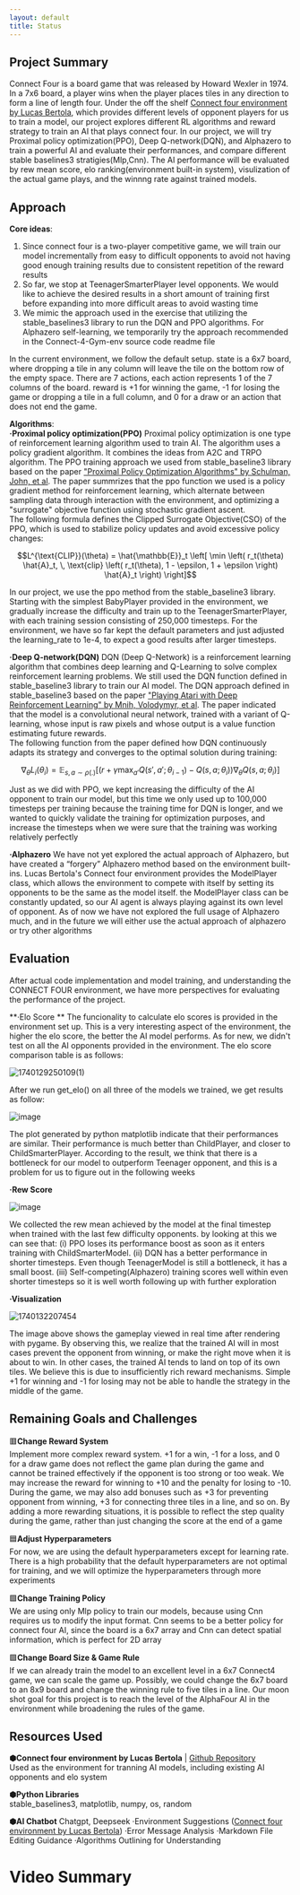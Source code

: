 ```yaml
---
layout: default
title: Status
---
```


## Project Summary
Connect Four is a board game that was released by Howard Wexler in 1974. In a 7x6 board, a player wins when the player places tiles in any direction to form a line of length four. Under the off the shelf [Connect four environment by Lucas Bertola](https://github.com/lucasBertola/Connect-4-Gym-env-Reinforcement-learning/tree/main/exemples), which provides different levels of opponent players for us to train a model, our project explores different RL algorithms and reward strategy to train an AI that plays connect four. In our project, we will try Proximal policy optimization(PPO), Deep Q-network(DQN), and Alphazero to train a powerful AI and evaluate their performances, and compare different stable baselines3 stratigies(Mlp,Cnn). The AI performance will be evaluated by rew mean score, elo ranking(environment built-in system), visulization of the actual game plays, and the winnng rate against trained models.

## Approach
**Core ideas**:  
1. Since connect four is a two-player competitive game, we will train our model incrementally from easy to difficult opponents to avoid not having good enough training results due to consistent repetition of the reward results  
2. So far, we stop at TeenagerSmarterPlayer level opponents. We would like to achieve the desired results in a short amount of training first before expanding into more difficult areas to avoid wasting time  
3. We mimic the approach used in the exercise that utilizing the stable_baselines3 library to run the DQN and PPO algorithms. For Alphazero self-learning, we temporarily try the approach recommended in the Connect-4-Gym-env source code readme file

In the current environment, we follow the default setup. state is a 6x7 board, where dropping a tile in any column will leave the tile on the bottom row of the empty space. There are 7 actions, each action represents 1 of the 7 columns of the board. reward is +1 for winning the game, -1 for losing the game or dropping a tile in a full column, and 0 for a draw or an action that does not end the game.

**Algorithms**:  
**·Proximal policy optimization(PPO)**
Proximal policy optimization is one type of reinforcement learning algorithm used to train AI. The algorithm uses a policy gradient algorithm. It combines the ideas from A2C and TRPO algorithm. The PPO training approach we used from stable_baseline3 library based on the paper ["Proximal Policy Optimization Algorithms" by Schulman, John, et al](https://arxiv.org/pdf/1707.06347). The paper summrizes that the ppo function we used is a policy gradient method for reinforcement learning, which alternate between sampling data through interaction with the environment, and optimizing a "surrogate" objective function using stochastic gradient ascent.  
The following formula defines the Clipped Surrogate Objective(CSO) of the PPO, which is used to stabilize policy updates and avoid excessive policy changes:

$$L^{\text{CLIP}}(\theta) = \hat{\mathbb{E}}_t \left[ \min \left( r_t(\theta) \hat{A}_t, \, \text{clip} \left( r_t(\theta), 1 - \epsilon, 1 + \epsilon \right) \hat{A}_t \right) \right]$$

In our project, we use the ppo method from the stable_baseline3 library. Starting with the simplest BabyPlayer provided in the environment, we gradually increase the difficulty and train up to the TeenagerSmarterPlayer, with each training session consisting of 250,000 timesteps. For the environment, we have so far kept the default parameters and just adjusted the learning_rate to 1e-4, to expect a good results after larger timesteps.

**·Deep Q-network(DQN)**
DQN (Deep Q-Network) is a reinforcement learning algorithm that combines deep learning and Q-Learning to solve complex reinforcement learning problems. We still used the DQN function defined in stable_baseline3 library to train our AI model. The DQN approach defined in stable_baseline3 based on the paper ["Playing Atari with Deep Reinforcement Learning" by Mnih, Volodymyr, et al](https://arxiv.org/pdf/1312.5602). The paper indicated that the model is a convolutional neural network, trained with a variant of Q-learning, whose input is raw pixels and whose output is a value function estimating future rewards.  
The following function from the paper defined how DQN continuously adapts its strategy and converges to the optimal solution during training:

$$
\nabla_{\theta} L_i (\theta_i) = \mathbb{E}_{s, a \sim \rho(.)} \left[ \left( r + \gamma \max_{a'} Q(s', a'; \theta_{i-1}) - Q(s, a; \theta_i) \right) \nabla_{\theta} Q(s, a; \theta_i) \right]
$$

Just as we did with PPO, we kept increasing the difficulty of the AI opponent to train our model, but this time we only used up to 100,000 timesteps per training because the training time for DQN is longer, and we wanted to quickly validate the training for optimization purposes, and increase the timesteps when we were sure that the training was working relatively perfectly


**·Alphazero**
We have not yet explored the actual approach of Alphazero, but have created a “forgery” Alphazero method based on the environment built-ins. Lucas Bertola's Connect four environment provides the ModelPlayer class, which allows the environment to compete with itself by setting its opponents to be the same as the model itself. the ModelPlayer class can be constantly updated, so our AI agent is always playing against its own level of opponent. As of now we have not explored the full usage of Alphazero much, and in the future we will either use the actual approach of alphazero or try other algorithms

## Evaluation  
After actual code implementation and model training, and understanding the CONNECT FOUR environment, we have more perspectives for evaluating the performance of the project.  

**·Elo Score  **
The funcionality to calculate elo scores is provided in the environment set up. This is a very interesting aspect of the environment, the higher the elo score, the better the AI model performs. As for new, we didn't test on all the AI opponents provided in the environment. The elo score comparison table is as follows:

![1740129250109(1)](https://github.com/user-attachments/assets/7e704f96-b643-4734-ab71-d25b4cd1bfac)

After we run get_elo() on all three of the models we trained, we get results as follow:

![image](https://github.com/user-attachments/assets/452b58a3-ece1-4521-b4d6-8cab79d665ad)

The plot generated by python matplotlib indicate that their performances are similar. Their performance is much better than ChildPlayer, and closer to ChildSmarterPlayer. According to the result, we think that there is a bottleneck for our model to outperform Teenager opponent, and this is a problem for us to figure out in the following weeks

**·Rew Score**

![image](https://github.com/user-attachments/assets/52046b7c-ff28-4197-be45-7c6a89942602)

We collected the rew mean achieved by the model at the final timestep when trained with the last few difficulty opponents. by looking at this we can see that: (i) PPO loses its performance boost as soon as it enters training with ChildSmarterModel. (ii) DQN has a better performance in shorter timesteps. Even though TeenagerModel is still a bottleneck, it has a small boost. (iii) Self-competing(Alphazero) training scores well within even shorter timesteps so it is well worth following up with further exploration

**·Visualization**

![1740132207454](https://github.com/user-attachments/assets/a1b1b75c-f90c-4513-90b1-64316c24ca19)

The image above shows the gameplay viewed in real time after rendering with pygame. By observing this, we realize that the trained AI will in most cases prevent the opponent from winning, or make the right move when it is about to win. In other cases, the trained AI tends to land on top of its own tiles. We believe this is due to insufficiently rich reward mechanisms. Simple +1 for winning and -1 for losing may not be able to handle the strategy in the middle of the game.

## Remaining Goals and Challenges
🟥**Change Reward System**  
Implement more complex reward system. +1 for a win, -1 for a loss, and 0 for a draw game does not reflect the game plan during the game and cannot be trained effectively if the opponent is too strong or too weak. We may increase the reward for winning to +10 and the penalty for losing to -10. During the game, we may also add bonuses such as +3 for preventing opponent from winning, +3 for connecting three tiles in a line, and so on. By adding a more rewarding situations, it is possible to reflect the step quality during the game, rather than just changing the score at the end of a game

🟦**Adjust Hyperparameters**  
For now, we are using the default hyperparameters except for learning rate. There is a high probability that the default hyperparameters are not optimal for training, and we will optimize the hyperparameters through more experiments

🟩**Change Training Policy**  
We are using only Mlp policy to train our models, because using Cnn requires us to modify the input format. Cnn seems to be a better policy for connect four AI, since the board is a 6x7 array and Cnn can detect spatial information, which is perfect for 2D array

🟪**Change Board Size & Game Rule**  
If we can already train the model to an excellent level in a 6x7 Connect4 game, we can scale the game up. Possibly, we could change the 6x7 board to an 8x9 board and change the winning rule to five tiles in a line. Our moon shot goal for this project is to reach the level of the AlphaFour AI in the environment while broadening the rules of the game.

## Resources Used
**⬢Connect four environment by Lucas Bertola** | [Github Repository](https://github.com/lucasBertola/Connect-4-Gym-env-Reinforcement-learning/tree/main/exemples)  
Used as the environment for tranning AI models, including existing AI opponents and elo system

**⬢Python Libraries**  
stable_baselines3, matplotlib, numpy, os, random

**⬢AI Chatbot**
Chatgpt, Deepseek
·Environment Suggestions ([Connect four environment by Lucas Bertola](https://github.com/lucasBertola/Connect-4-Gym-env-Reinforcement-learning/tree/main/exemples))
·Error Message Analysis
·Markdown File Editing Guidance
·Algorithms Outlining for Understanding

# Video Summary
